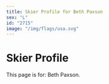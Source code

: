 ```yaml
---
title: Skier Profile for Beth Paxson
sex: "L"
id: "2715"
image: "/img/flags/usa.svg" 
---
```


# Skier Profile

This page is for: Beth Paxson.
    
